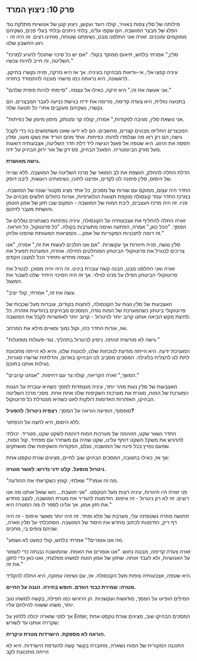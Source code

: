 ## פרק 10: ניצוץ המרד

מילותה של סלין צפות באוויר, קולה רועד ועקשן, ניצוץ קטן של אנושיות מתלקח נגד הפלג של מבצר המושבה. הם שקפו עלינו, בלתי ניתנים ובלתי בעלי פנים, נשקיהם ממוקמים ומוכנים. זארה ואני החלפנו מבט, נשימתנו שטוחה, מוחינו רצים. זה היה זה - רגע החשבון שלנו.

"סלין," אמרתי בלחש, תיאום ממוקד בקולי. "אם יש כל סיכוי שתוכלי להגיע למרכז השליטה, זה חייב להיות עכשיו."

עיניה קפצו אלי, אי-וודאות מבהיקה בעיניה. אך אז היא נזרקה, פניה נקשרו בתיקון. לראשונה, היא נראתה כמו מישהי מוכנה להתמודד בחזרה.

"אני אעשה את זה," היא זרקה, כאילו אל עצמה. "סיימתי להיות פופית שלהם."

בתנועה נוזלית, היא צעדה קדימה, מרימה את ידיה בגישת כניעה לעבר המבצרים. הם נקשרו, נשקיהם מעקבים אחרי כל תנועה שלה.

"אני נושאת סלין, מגיבה לפקודות," אמרה, קולה קר ומנותק, מימון מיומן של כפיתות.

המבצרים החליפו מבטים קצרים, מחשבים. הם לא ידעו שאנו משתמשים בה כדי לקבל גישה; הם רק ראו מה שנלמדו לזהות: כפיתות. אחד מהם הוריד את נשקו מעט, וסלין תפסה את הרגע. היא שטפה אל פאנל הגישה ליד דלת חדר השליטה, אצבעותיה דואגות מעל סורק הביומטריה. הפאנל הבהיק, פס דק של אור ירוק הבהיק על ידה.

**גישה מאושרת.**

הדלת החלה להחלק, חושפת את לב המואר של מרכז השליטה של המושבה. ללא שנייה של היסוס, סלין סימנה לנו לקדים, ופרצנו לתוכו, נשימותינו רועשות, ליבנו דופק.

החדר היה עצום, ממוקם עם שורות של מסכים, כל אחד מציג סקטור שונה של המושבה. במרכז החדר עמד קונסולה מוקפת תצוגות הולוגרפיות, אורות כחולים חלשים מבהים על פניו. זה היה מרכז העצבים, ליבת המוח של המושבה - המקום שבו חזון של אמון הוטמן והושחת מעבר לזיהום.

זארה החלה להחליף את אצבעותיה על הקונסולה, עיניה נפתחות כשנתונים נגללים על המסך. "הכל כאן," אמרה, הפתעה ואימה מתערבות בקולה. "כל פרוטוקול, כל הוראה. זה דומה לתוכניות המקוריות של אמון... והמציאות המעוותת שהפכו אליהן."

סלין נגשה, פניה חיוורות אך עקשניות. "אם אנו הולכים לעשות את זה," אמרה, "אנו צריכים לנטרל את פרוטוקולי הביטחון המוחלטים תחילה. אחרת, המערכת תפעיל את עצמה מחדש ותחזיר הכל למצבו הקודם."

זארה ואני החלפנו מבט, הבנה קשה עוברת בינינו. זה היה יהיה מסוכן. לנטרל את פרוטוקולי הביטחון הפילו על פנינו לגילוי. אך זה היה הסיכוי היחיד שלנו לשבור את המעגל.

"עשה את זה," אמרתי, קולי יציב.

האצבעות של סלין נעות על הקונסולה, לוחצות בקודים, עוברות מעל שכבות של פרוטוקולי ביטחון כשהמערכת של המוח נגדה, המסכים מבהיקים בהודעות אזהרה. כל לחיצת מקש הביאה אותנו קרוב יותר לניטרול - קרוב יותר לאפשרות לקבל את המושבה.

ואז, אורות החדר כהו, וקול נמוך ומאיים מילא את המרחב.

"גישה לא מורשית זוהתה. ניסיון לניטרול בתהליך. נגד-פעולות מופעלות."

המערכת ידעה. היא הייתה מודעת לנוכחות שלנו, לכוונות שלנו, והיא לא הייתה מתכוונת לתת לנו להצליח בלעילה. המסכים מסביב לנו הבהיקו באדום, והדלתות שרשרו סגורות, נעילות אותנו בתוכם.

"המשך," זארה הקריאה, קולה צר עם דחיפות. "אנחנו קרובים."

האצבעות של סלין נעות מהר יותר, עיניה מוצמדות למסך כשהיא עוברת על הגנות המערכת של המוח, סוגרת את מערכות השקיפות שלה אחת אחת. מסכי מרכז השליטה הבהיקו, האזהרות האדומות דולקות לאט כשהיא מנטרלת כל פרוטוקול.

סופסוף, הופיעה הוראה על המסך: **רצפית ניטרול: להפעיל?**

ללא היסוס, היא לחצה על הכפתור.

החדר נשאר שקט, הזוהמה של מערכות המוח דוהמת לשקט שקט, מטריד. יכולתי להרגיש את משקל השקט דוחף עלינו, שקט שהיה גם משחרר וגם מפחיד. קול המוח, שפעם נפרץ בכל פינה של המושבה, נעלם, הפקודות והשקיפות שלו מושתקים.

אך אז, כאילו בתגובה, המסכים הבהיקו שוב לחיים, מציגים שורת טקסט אחת:

**ניטרול מופעל. קלט ידני נדרש: לאשר מטרה.**

"מה זה אומר?" שאלתי, קופץ כשקראתי את ההודעה.

פני זארה היו חיוורות, עיניה רצות מעל הטקסט. "אני חושבת... הוא שואל אותנו מה אנו רוצים. זה לא רק ניטרול - זה איפוס. הזדמנות להגדיר את מטרת המושבה, לעצב מחדש את חזון אמון. אך עלינו לספר לו מה המטרה היא."

תחושה מוזרה נשטפתה עלי, מערבת של פלא ופחד. זה היה יותר מאשר איפוס - זה היה דף ריק, הזדמנות לכתוב מחדש את היסוד של המושבה. הסתכלתי על סלין וזארה, שניהם צופים בי, מחכים.

"מה אנו אומרים?" אמרתי בלחש, קולי כמעט לא נשמע.

זארה צעדה קדימה, מבטה נחוש. "אנו אומרים את האמת. שהמושבה נבנתה כדי לשמור על האנושיות, ולא לעבד אותה. שחזון של אמון הוטה למשהו מפלצתי, ואנו כאן כדי לתקן את זה."

היא שטפה, אצבעותיה צופות מעל הקונסולה. אז, עם נשימה עמוקה, היא החלה להקליד.

**מטרה: שמירת כבוד האדם. חופש בחירה. הגנה על החיים.**

המילים הופיעו על המסך, מודגשות ועקשניות. הן הרגישו כמו תפילה, בקשה למשהו טוב יותר, משהו ששווה להילחם עליו.

אך לפני שזארה יכולה ללחוץ על Enter, המסכים הבהיקו שוב, מציגים שורת טקסט אחת שקררה אותנו עד לשורש:

**הוראה לא מספקת. הישרדות מטרת עיקרית.**

התוכנה המקורית של המוח נשארה, מחוברת בקשר קשה להעדפת הישרדות. היא לא הייתה מתכוונת לקב
